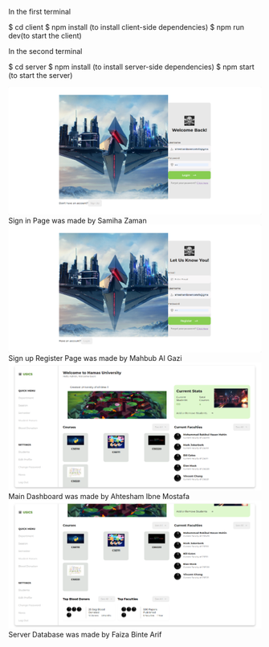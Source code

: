 In the first terminal

$ cd client
$ npm install (to install client-side dependencies)
$ npm run dev(to start the client)

In the second terminal

$ cd server
$ npm install (to install server-side dependencies)
$ npm start (to start the server)

![Sign in Page was made by Samiha Zaman](https://github.com/Ahtesham-Ibne-Mostafa/University_Students_Information_and_Communication_System/blob/main/React/client/src/Assets/1.png)Sign in Page was made by Samiha Zaman
![Sign up Register Page was made by Mahbub Al Gazi](https://github.com/Ahtesham-Ibne-Mostafa/University_Students_Information_and_Communication_System/blob/main/React/client/src/Assets/2.png)Sign up Register Page was made by Mahbub Al Gazi
![Main Dashboard was made by Ahtesham Ibne Mostafa](https://github.com/Ahtesham-Ibne-Mostafa/University_Students_Information_and_Communication_System/blob/main/React/client/src/Assets/3.png)Main Dashboard was made by Ahtesham Ibne Mostafa
![Server Database was made by Faiza Binte Arif](https://github.com/Ahtesham-Ibne-Mostafa/University_Students_Information_and_Communication_System/blob/main/React/client/src/Assets/4.png)Server Database was made by Faiza Binte Arif

